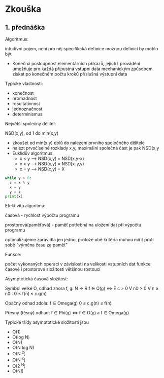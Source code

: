 # Zkouška

## 1. přednáška

Algoritmus:

intuitivní pojem, není pro něj specifikcká definice
možnou definicí by mohlo být
- Konečná posloupnost elementárních příkazů, jejichž provádění
umožňuje pro každá přípustná vstupní data mechanickým způsobem
získat po konečném počtu kroků příslušná výstupní data

Typické vlastnosti:
- konečnost
- hromadnost
- resultativnost
- jednoznačnost
- determinismus

Největší společný dělitel:

NSD(x,y), od 1 do min(x,y)
- zkoušet od min(x,y) dolů do nalezení prvního společného dělitele
- nalézt prvočíselné rozklady x,y, maximální společná část je pak NSD(x,y
- Euklidův algoritmus:
  - x < y --> NSD(x,y) = NSD(x,y-x)
  - x > y --> NSD(x,y) = NSD(x-y,y)
  - x = y --> NSD(x,y) = X
```python
while y > 0:
  z = x % y
  x = y
  y = z
print(x)
```

Efektivita algoritmu:

časová - rychlost výpočtu programu

prostorová(paměťová) - paměť potřebná na uložení dat při výpočtu programu

optimalizujeme zpravidla jen jedno, protože obě kritéria mohou mířit proti sobě
"výměna času za paměť"

Funkce:

počet vykonaných operací v závislosti na velikosti vstupních dat
funkce časové i prostorové složitosti většinou rostoucí

Asymptotická časová složitost:

Symbol velké O, odhad zhora
f, g: N → R
f ∈ O(g) <=> E c > 0 V n0 > 0 V n ≥ n0 : 0 ≤ f(n) ≤ c.g(n)

Opačný odhad zdola: f ∈ Omega(g) 0 ≤ c.g(n) ≤ f(n)

Přesný (těsný) odhad: f ∈ Phi(g) <=> f ∈ O(g) a f ∈ Omega(g)

Typické třídy asymptotické složitosti jsou
- O(1)
- O(log N)
- O(N)
- O(N log N)
- O(N <sup>2</sup>)
- O(N <sup>x</sup>)
- O(2 <sup>N</sup>)
- O(N!)






